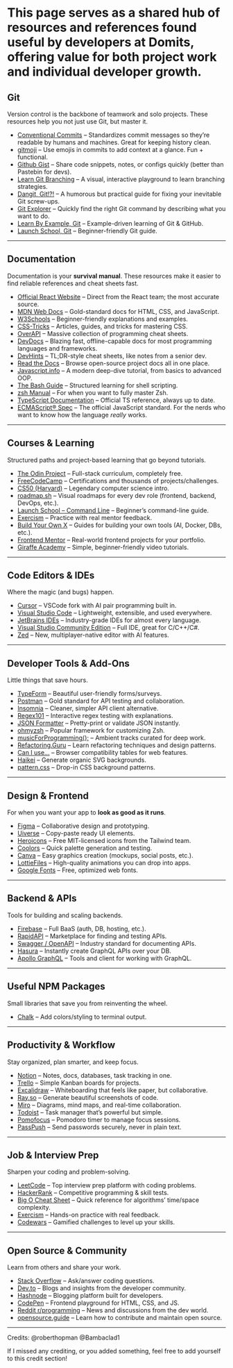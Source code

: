 
# This page serves as a shared hub of resources and references found useful by developers at Domits, offering value for both project work and individual developer growth.

## Git

Version control is the backbone of teamwork and solo projects. These resources help you not just use Git, but master it.

* [Conventional Commits](https://www.conventionalcommits.org/en/v1.0.0/) – Standardizes commit messages so they’re readable by humans and machines. Great for keeping history clean.
* [gitmoji](https://gitmoji.dev/) – Use emojis in commits to add context at a glance. Fun + functional.
* [Github Gist](https://gist.github.com/) – Share code snippets, notes, or configs quickly (better than Pastebin for devs).
* [Learn Git Branching](https://learngitbranching.js.org/) – A visual, interactive playground to learn branching strategies.
* [Dangit, Git!?!](https://dangitgit.com/en/) – A humorous but practical guide for fixing your inevitable Git screw-ups.
* [Git Explorer](https://git.gaozih.com/) – Quickly find the right Git command by describing what you want to do.
* [Learn By Example, Git](https://learnbyexample.github.io/curated_resources/git_and_github.html) – Example-driven learning of Git & GitHub.
* [Launch School, Git](https://launchschool.com/books/git) – Beginner-friendly Git guide.

---

## Documentation

Documentation is your **survival manual**. These resources make it easier to find reliable references and cheat sheets fast.
* [Official React Website](https://react.dev/) – Direct from the React team; the most accurate source.
* [MDN Web Docs](https://developer.mozilla.org/en-US/) – Gold-standard docs for HTML, CSS, and JavaScript.
* [W3Schools](https://www.w3schools.com/) – Beginner-friendly explanations and examples.
* [CSS-Tricks](https://css-tricks.com/) – Articles, guides, and tricks for mastering CSS.
* [OverAPI](https://overapi.com/) – Massive collection of programming cheat sheets.
* [DevDocs](https://devdocs.io/) – Blazing fast, offline-capable docs for most programming languages and frameworks.
* [DevHints](https://devhints.io/) – TL;DR-style cheat sheets, like notes from a senior dev.
* [Read the Docs](https://about.readthedocs.com/?ref=app.readthedocs.org) – Browse open-source project docs all in one place.
* [Javascript.info](https://javascript.info/) – A modern deep-dive tutorial, from basics to advanced OOP.
* [The Bash Guide](https://guide.bash.academy/) – Structured learning for shell scripting.
* [zsh Manual](https://zsh.sourceforge.io/Doc/Release/index.html) – For when you want to fully master Zsh.
* [TypeScript Documentation](https://www.typescriptlang.org/) – Official TS reference, always up to date.
* [ECMAScript® Spec](https://tc39.es/ecma262/) – The official JavaScript standard. For the nerds who want to know how the language *really* works.

---

## Courses & Learning

Structured paths and project-based learning that go beyond tutorials.

* [The Odin Project](https://www.theodinproject.com/) – Full-stack curriculum, completely free.
* [FreeCodeCamp](https://www.freecodecamp.org/) – Certifications and thousands of projects/challenges.
* [CS50 (Harvard)](https://cs50.harvard.edu/x/) – Legendary computer science intro.
* [roadmap.sh](https://roadmap.sh) – Visual roadmaps for every dev role (frontend, backend, DevOps, etc.).
* [Launch School – Command Line](https://launchschool.com/books/command_line) – Beginner’s command-line guide.
* [Exercism](https://exercism.org/) – Practice with real mentor feedback.
* [Build Your Own X](https://build-your-own-x.vercel.app/) – Guides for building your own tools (AI, Docker, DBs, etc.).
* [Frontend Mentor](https://www.frontendmentor.io/) – Real-world frontend projects for your portfolio.
* [Giraffe Academy](https://www.giraffeacademy.com/) – Simple, beginner-friendly video tutorials.

---

## Code Editors & IDEs

Where the magic (and bugs) happen.

* [Cursor](https://cursor.com/) – VSCode fork with AI pair programming built in.
* [Visual Studio Code](https://code.visualstudio.com/) – Lightweight, extensible, and used everywhere.
* [JetBrains IDEs](https://www.jetbrains.com/) – Industry-grade IDEs for almost every language.
* [Visual Studio Community Edition](https://visualstudio.microsoft.com/vs/community/) – Full IDE, great for C/C++/C#.
* [Zed](https://zed.dev/) – New, multiplayer-native editor with AI features.

---

## Developer Tools & Add-Ons

Little things that save hours.

* [TypeForm](https://www.typeform.com/) – Beautiful user-friendly forms/surveys.
* [Postman](https://www.postman.com/) – Gold standard for API testing and collaboration.
* [Insomnia](https://insomnia.rest/) – Cleaner, simpler API client alternative.
* [Regex101](https://regex101.com/) – Interactive regex testing with explanations.
* [JSON Formatter](https://jsonformatter.curiousconcept.com/) – Pretty-print or validate JSON instantly.
* [ohmyzsh](https://github.com/ohmyzsh/ohmyzsh) – Popular framework for customizing Zsh.
* [musicForProgramming();](https://musicforprogramming.net/latest/) – Ambient tracks curated for deep work.
* [Refactoring.Guru](https://refactoring.guru/) – Learn refactoring techniques and design patterns.
* [Can I use…](https://caniuse.com/) – Browser compatibility tables for web features.
* [Haikei](https://haikei.app/) – Generate organic SVG backgrounds.
* [pattern.css](https://bansal.io/pattern-css) – Drop-in CSS background patterns.

---

## Design & Frontend

For when you want your app to **look as good as it runs**.

* [Figma](https://www.figma.com/) – Collaborative design and prototyping.
* [Uiverse](https://uiverse.io/) – Copy-paste ready UI elements.
* [Heroicons](https://heroicons.com/) – Free MIT-licensed icons from the Tailwind team.
* [Coolors](https://coolors.co/) – Quick palette generation and testing.
* [Canva](https://www.canva.com/) – Easy graphics creation (mockups, social posts, etc.).
* [LottieFiles](https://lottiefiles.com/) – High-quality animations you can drop into apps.
* [Google Fonts](https://fonts.google.com/) – Free, optimized web fonts.

---

## Backend & APIs

Tools for building and scaling backends.

* [Firebase](https://firebase.google.com/) – Full BaaS (auth, DB, hosting, etc.).
* [RapidAPI](https://rapidapi.com/) – Marketplace for finding and testing APIs.
* [Swagger / OpenAPI](https://swagger.io/) – Industry standard for documenting APIs.
* [Hasura](https://hasura.io/) – Instantly create GraphQL APIs over your DB.
* [Apollo GraphQL](https://www.apollographql.com/) – Tools and client for working with GraphQL.

---

## Useful NPM Packages

Small libraries that save you from reinventing the wheel.

* [Chalk](https://www.npmjs.com/package/chalk) – Add colors/styling to terminal output.

---

## Productivity & Workflow

Stay organized, plan smarter, and keep focus.

* [Notion](https://www.notion.so/) – Notes, docs, databases, task tracking in one.
* [Trello](https://trello.com/) – Simple Kanban boards for projects.
* [Excalidraw](https://excalidraw.com/) – Whiteboarding that feels like paper, but collaborative.
* [Ray.so](https://ray.so/) – Generate beautiful screenshots of code.
* [Miro](https://miro.com/) – Diagrams, mind maps, and real-time collaboration.
* [Todoist](https://todoist.com/) – Task manager that’s powerful but simple.
* [Pomofocus](https://pomofocus.io/) – Pomodoro timer to manage focus sessions.
* [PassPush](https://eu.pwpush.com/) – Send passwords securely, never in plain text.

---

## Job & Interview Prep

Sharpen your coding and problem-solving.

* [LeetCode](https://leetcode.com/) – Top interview prep platform with coding problems.
* [HackerRank](https://www.hackerrank.com/) – Competitive programming & skill tests.
* [Big O Cheat Sheet](https://www.bigocheatsheet.com/) – Quick reference for algorithms’ time/space complexity.
* [Exercism](https://exercism.org/) – Hands-on practice with real feedback.
* [Codewars](https://www.codewars.com/) – Gamified challenges to level up your skills.

---

## Open Source & Community

Learn from others and share your work.

* [Stack Overflow](https://stackoverflow.com/) – Ask/answer coding questions.
* [Dev.to](https://dev.to/) – Blogs and insights from the developer community.
* [Hashnode](https://hashnode.com/) – Blogging platform built for developers.
* [CodePen](https://codepen.io/) – Frontend playground for HTML, CSS, and JS.
* [Reddit r/programming](https://www.reddit.com/r/programming/) – News and discussions from the dev world.
* [opensource.guide](https://opensource.guide/) – Learn how to contribute and maintain open source.

---

Credits:
@roberthopman
@Bambaclad1

If I missed any crediting, or you added something, feel free to add yourself to this credit section!


